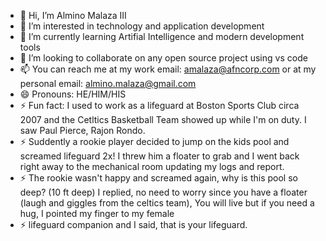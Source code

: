 - 👋 Hi, I’m Almino Malaza III
- 👀 I’m interested in technology and application development
- 🌱 I’m currently learning Artifial Intelligence and modern development tools
- 💞️ I’m looking to collaborate on any open source project using vs code
- 📫 You can reach me at my work email: amalaza@afncorp.com or at my personal email: almino.malaza@gmail.com
- 😄 Pronouns: HE/HIM/HIS
- ⚡ Fun fact: I used to work as a lifeguard at Boston Sports Club circa 2007 and the Cetltics Basketball Team showed up while I'm on duty. I saw Paul Pierce, Rajon Rondo.
- ⚡ Suddently a rookie player decided to jump on the kids pool and screamed lifeguard 2x!  I threw him a floater to grab and I went back right away to the mechanical room updating my logs and report.
- ⚡ The rookie wasn't happy and screamed again, why is this pool so deep? (10 ft deep) I replied, no need to worry since you have a floater (laugh and giggles from the celtics team),  You will live but if you need a hug, I pointed my finger to my female 
- ⚡ lifeguard companion and I said, that is your lifeguard.
<!---
amalaza-afn/amalaza-afn is a ✨ special ✨ repository because its `README.md` (this file) appears on your GitHub profile.
You can click the Preview link to take a look at your changes.
--->
